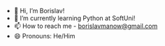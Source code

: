 - 👋 Hi, I’m Borislav!
- 🌱 I’m currently learning Python at SoftUni!
- 📫 How to reach me - borislavmanow@gmail.com
- 😄 Pronouns: He/Him

<!---
borislavmanov/ReadMe is a ✨ special ✨ repository because its `README.md` (this file) appears on your GitHub profile.
You can click the Preview link to take a look at your changes.
--->
